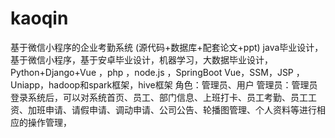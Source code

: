 # kaoqin
 基于微信小程序的企业考勤系统 (源代码+数据库+配套论文+ppt) java毕业设计，基于微信小程序，基于安卓毕业设计，机器学习，大数据毕业设计，Python+Django+Vue ，php ，node.js ，SpringBoot Vue，SSM，JSP ，Uniapp，hadoop和spark框架，hive框架 角色：管理员、用户  管理员：管理员登录系统后，可以对系统首页、员工、部门信息、上班打卡、员工考勤、员工工资、加班申请、请假申请、调动申请、公司公告、轮播图管理、个人资料等进行相应的操作管理，
